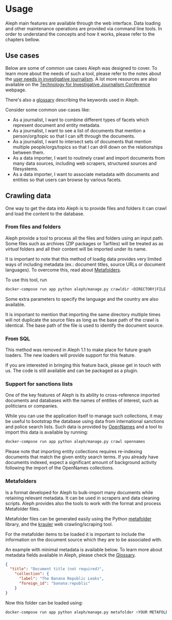 # Usage

Aleph main features are available through the web interface. Data loading
and other maintenance operations are provided via command line tools.
In order to understand the concepts and how it works, please refer to
the chapters bellow.

## Use cases

Below are some of common use cases Aleph was designed to cover. To learn more
about the needs of such a tool, please refer to the notes about the
[user needs in investigative journalism](http://www.influencemapping.org/workshop/user_needs.html).
A lot more resources are also available on the
[Technology for Investigative Journalism Conference](http://www.influencemapping.org/workshop/) webpage.

There's also a [glossary](glossary.md) describing the keywords used in Aleph.

Consider some common use-cases like:

* As a journalist, I want to combine different types of facets which
  represent document and entity metadata.
* As a journalist, I want to see a list of documents that mention
  a person/org/topic so that I can sift through the documents.
* As a journalist, I want to intersect sets of documents that mention multiple
  people/orgs/topics so that I can drill down on the relationships between
  them.
* As a data importer, I want to routinely crawl and import documents
  from many data sources, including web scrapers, structured sources and
  filesystems.
* As a data importer, I want to associate metadata with documents
  and entities so that users can browse by various facets.

## Crawling data

One way to get the data into Aleph is to provide files and folders it can crawl
and load the content to the database.

### From files and folders

Aleph provide a tool to process all the files and folders using an input path.
Some files such as archives (ZIP packages or Tarfiles) will be treated as as
_virtual_ folders and all their content will be imported under its name.

It is important to note that this method of loadig data provides very limited
ways of including metadata (ex.: document titles, source URLs or document
languages). To overcome this, read about [Metafolders](#metafolders).

To use this tool, run

```bash
docker-compose run app python aleph/manage.py crawldir <DIRECTORY|FILE PATH>
```

Some extra parameters to specify the language and the country are also
available.

It is important to mention that importing the same directory
multiple times will not duplicate the source files as long as the base path of
the crawl is identical. The base path of the file is used to identify the
document source.

### From SQL

This method was removed in Aleph 1.1 to make place for future graph loaders.
The new loaders will provide support for this feature.

If you are interested in bringing this feature back, please get in touch with
us. The code is still available and can be packaged as a plugin.

### Support for sanctions lists

One of the key features of Aleph is its ability to cross-reference imported
documents and databases with the names of entities of interest, such as
politicians or companies.

While you can use the application itself to manage such collections, it may be
useful to bootstrap the database using data from international sanctions and
police search lists. Such data is provided by
[OpenNames](http://pudo.org/material/opennames/) and a tool to import this data is available by running:

```bash
docker-compose run app python aleph/manage.py crawl opennames
```

Please note that importing entity collections requires re-indexing documents
that match the given entity search terms. If you already have documents
indexed, expect a significant amount of background activity following the
import of the OpenNames collections.

### Metafolders

Is a format developed for Aleph to bulk-import many documents while retaining
relevant metadata. It can be used in scrapers and data cleaning scripts.
Aleph provides also the tools to work with the format and process Metafolder
files.

Metafolder files can be generated easily using the Python
[metafolder](https://github.com/pudo/metafolder) library, and
the [krauler](https://github.com/pudo/krauler) web crawling/scraping tool.

For the metafolder items to be loaded it is important to include the
information on the document source which they are to be associated with.

An example with minimal metadata is available below. To learn more about metadata fields available in Aleph, please check the [Glossary](glossary.md#metadata).

```json
{
  "title": "Document title (not required)",
    "collection": {
      "label": "The Banana Republic Leaks",
      "foreign_id": "banana:republic"
    }
}
```

Now this folder can be loaded using:

```bash
docker-compose run app python aleph/manage.py metafolder <YOUR METAFOLDER PATH>
```

